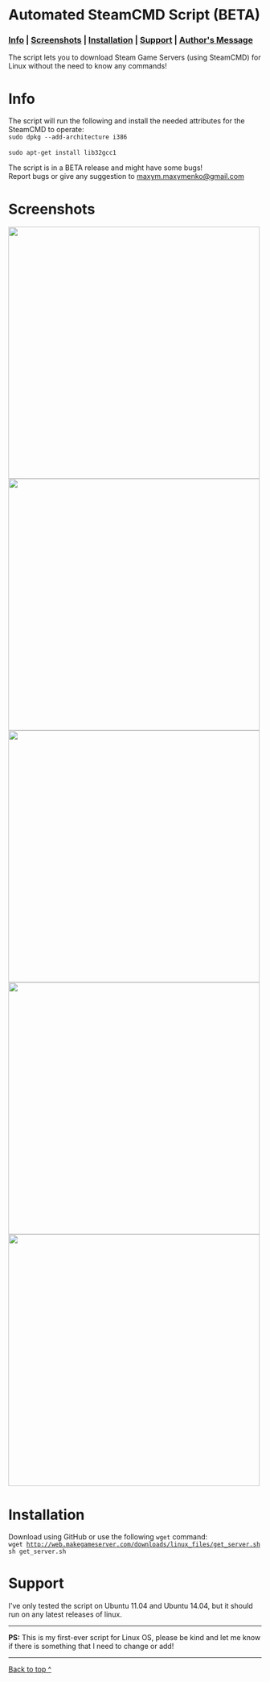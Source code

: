 Automated SteamCMD Script (BETA)<a name="top"></a>
=========================

<h3><a href="#Info">Info</a> | <a href="#Screenshots">Screenshots</a> | <a href="#Installation">Installation</a> | <a href="#Support">Support</a> | <a href="#ps">Author's Message</a></h3>

The script lets you to download Steam Game Servers (using SteamCMD) for Linux without the need to know any commands!<br>

<a name="Info"></a>
Info
=========================
The script will run the following and install the needed attributes for the SteamCMD to operate:<br>
<code>sudo dpkg --add-architecture i386 </code> <br>
<code>sudo apt-get install lib32gcc1 </code><br>

The script is in a BETA release and might have some bugs!<br>
Report bugs or give any suggestion to maxym.maxymenko@gmail.com

<a name="Screenshots"></a>
Screenshots
=========================
<img src="http://img.f-i-h.info/automated-steamcmd-script/1.png" width="500px" height="auto" >
<img src="http://img.f-i-h.info/automated-steamcmd-script/2.png" width="500px" height="auto" >
<img src="http://img.f-i-h.info/automated-steamcmd-script/3.png" width="500px" height="auto" >
<img src="http://img.f-i-h.info/automated-steamcmd-script/4.png" width="500px" height="auto" >
<img src="http://img.f-i-h.info/automated-steamcmd-script/5.png" width="500px" height="auto" >

<a name="Installation"></a>
Installation
=========================
Download using GitHub or use the following <code>wget</code> command:<br>
<code>wget http://web.makegameserver.com/downloads/linux_files/get_server.sh</code><br>
<code>sh get_server.sh</code>

<a name="Support"></a>
Support
=========================
I've only tested the script on Ubuntu 11.04 and Ubuntu 14.04, but it should run on any latest releases of linux.

-------------------------------------------------------------------------------------------------------------------------
<a name="ps"></a>
<b>PS:</b> This is my first-ever script for Linux OS, please be kind and let me know if there is something that I need to change or add!

-------------------------------------------------------------------------------------------------------------------------

<a href="#top">Back to top ^</a>
